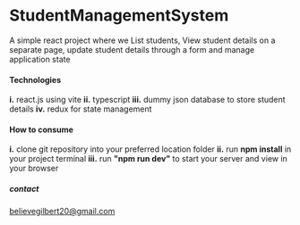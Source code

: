 # StudentManagementSystem
A simple react project where we List students, View student details on a separate page, update student details through a form and manage application state 
#### Technologies
**i.**   react.js using vite
**ii.**  typescript
**iii.** dummy json database to store student details
**iv.**  redux for state management 
#### How to consume
**i.**   clone git repository into your preferred location folder
**ii.**  run **npm install** in your project terminal
**iii.** run **"npm run dev"** to start your server and view in your browser
##### contact
believegilbert20@gmail.com 
